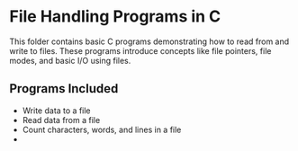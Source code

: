 # File Handling Programs in C

This folder contains basic C programs demonstrating how to read from and write to files. These programs introduce concepts like file pointers, file modes, and basic I/O using files.

## Programs Included
- Write data to a file
- Read data from a file
- Count characters, words, and lines in a file
-
